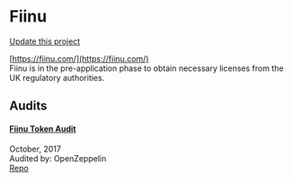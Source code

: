 
# Fiinu

[Update this project](https://github.com/ConsenSys/blockchainSecurityDB/edit/master/projects/fiinu.json)
  
[https://fiinu.com/](https://fiinu.com/)<br>
Fiinu is in the pre-application phase to obtain necessary licenses from the UK regulatory authorities.


## Audits



#### [Fiinu Token Audit](https://blog.openzeppelin.com/fiinu-token-audit-c62ecbf63ad1/)

October, 2017<br>
Audited by: OpenZeppelin<br>
[Repo](https://github.com/fiinu/smart-contract/tree/7589b9d137bbf902e142e4f0476b06976e390bdb)
      

  



